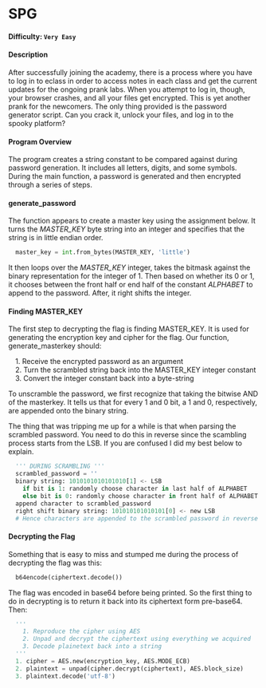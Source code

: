 # SPG

#### Difficulty: <code>Very Easy</code>

#### Description
After successfully joining the academy, there is a process where you have to log in to eclass in order to access notes in each class and get the current updates for the ongoing prank labs. When you attempt to log in, though, your browser crashes, and all your files get encrypted. This is yet another prank for the newcomers. The only thing provided is the password generator script. Can you crack it, unlock your files, and log in to the spooky platform?

#### Program Overview
The program creates a string constant to be compared against during password generation. It includes all letters, digits, and some symbols. During the main function, a password is generated and then encrypted through a series of steps.

#### generate_password
The function appears to create a master key using the assignment below. It turns the *MASTER_KEY* byte string into an integer and specifies that the string is in little endian order. 
``` python
  master_key = int.from_bytes(MASTER_KEY, 'little')
```
It then loops over the *MASTER_KEY* integer, takes the bitmask against the binary representation for the integer of 1. Then based on whether its 0 or 1, it chooses between the front half or end half of the constant *ALPHABET* to append to the password. After, it right shifts the integer. 

#### Finding MASTER_KEY
The first step to decrypting the flag is finding MASTER_KEY. It is used for generating the encryption key and cipher for the flag. Our function, generate_masterkey should:  

&emsp;1. Receive the encrypted password as an argument  
&emsp;2. Turn the scrambled string back into the MASTER_KEY integer constant  
&emsp;3. Convert the integer constant back into a byte-string

To unscramble the password, we first recognize that taking the bitwise AND of the masterkey. It tells us that for every 1 and 0 bit, a 1 and 0, respectively, are appended onto the binary string. 

The thing that was tripping me up for a while is that when parsing the scrambled password. You need to do this in reverse since the scambling process starts from the LSB. If you are confused I did my best below to explain. 

``` python
  ''' DURING SCRAMBLING '''
  scrambled_password = ''
  binary string: 1010101010101010[1] <- LSB
    if bit is 1: randomly choose character in last half of ALPHABET
    else bit is 0: randomly choose character in front half of ALPHABET
  append character to scrambled_password
  right shift binary string: 101010101010101[0] <- new LSB
  # Hence characters are appended to the scrambled password in reverse order. 
```

#### Decrypting the Flag
Something that is easy to miss and stumped me during the process of decrypting the flag was this:
``` python
  b64encode(ciphertext.decode())
```

The flag was encoded in base64 before being printed. So the first thing to do in decrypting is to return it back into its ciphertext form pre-base64. Then:  
``` python
  '''
    1. Reproduce the cipher using AES
    2. Unpad and decrypt the ciphertext using everything we acquired
    3. Decode plainetext back into a string
  '''
  1. cipher = AES.new(encryption_key, AES.MODE_ECB)
  2. plaintext = unpad(cipher.decrypt(ciphertext), AES.block_size)
  3. plaintext.decode('utf-8')
```